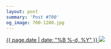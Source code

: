 ```yaml
---
layout: post
summary: 'Post #700'
og_image: 700-1280.jpg
---
```


<p>
 <time>
  <a href="/700">
   {{ page.date | date: "%B %-d, %Y" }}
  </a>
 </time>
 <a href="/700">
  <img sizes="(min-width: 700px) 50vw, calc(100vw - 2rem)" src="{{ site.assets_url }}/700-640.jpg" srcset="{{ site.assets_url }}/700-320.jpg 320w, {{ site.assets_url }}/700-640.jpg 640w, {{ site.assets_url }}/700-960.jpg 960w, {{ site.assets_url }}/700-1280.jpg 1280w"/>
 </a>
</p>
